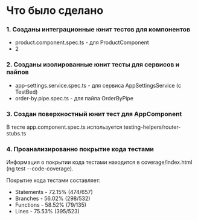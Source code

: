 # Что было сделано

### 1. Созданы интеграционные юнит тестов для компонентов

  * product.component.spec.ts - для ProductComponent
  * 2


### 2. Созданы изолированные юнит тесты для сервисов и пайпов

  * app-settings.service.spec.ts - для сервиса AppSettingsService (c TestBed)
  * order-by.pipe.spec.ts - для пайпа OrderByPipe


### 3. Создан поверхностный юнит тест для AppComponent

В тесте app.component.spec.ts используется testing-helpers/router-stubs.ts


### 4. Проанализированно покрытие кода тестами

Информация о покрытии кода тестами находится в coverage/index.html (ng test --code-coverage).

Покрытие кода тестами составляет:
  * Statements - 72.15% (474/657)
  * Branches - 56.02% (298/532)
  * Functions - 58.52% (79/135)
  * Lines - 75.53% (395/523)
